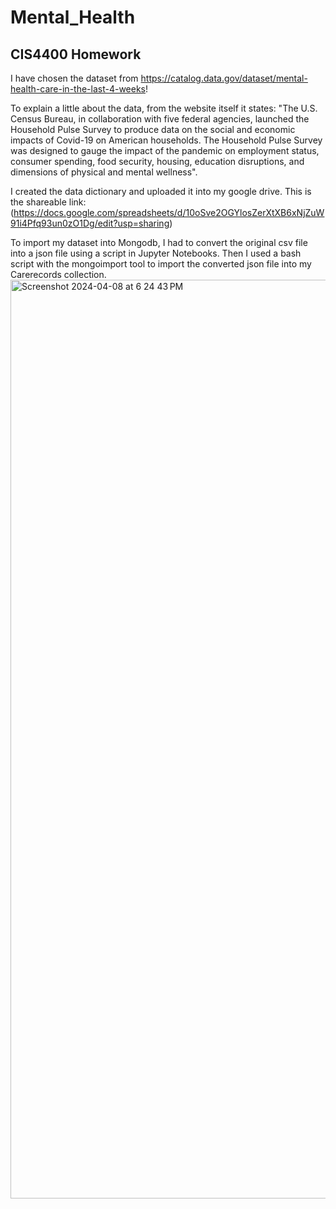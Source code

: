 # Mental_Health
## CIS4400 Homework

I have chosen the dataset from https://catalog.data.gov/dataset/mental-health-care-in-the-last-4-weeks! 

To explain a little about the data, from the website itself it states: "The U.S. Census Bureau, in collaboration with five federal agencies, launched the Household Pulse Survey to produce data on the social and economic impacts of Covid-19 on American households. The Household Pulse Survey was designed to gauge the impact of the pandemic on employment status, consumer spending, food security, housing, education disruptions, and dimensions of physical and mental wellness".

I created the data dictionary and uploaded it into my google drive. This is the shareable link: 
(https://docs.google.com/spreadsheets/d/10oSve2OGYlosZerXtXB6xNjZuW91i4Pfq93un0zO1Dg/edit?usp=sharing)

To import my dataset into Mongodb, I had to convert the original csv file into a json file using a script in Jupyter Notebooks. Then I used a bash script with the mongoimport tool to import the converted json file into my Carerecords collection.
<img width="1470" alt="Screenshot 2024-04-08 at 6 24 43 PM" src="https://github.com/NnotoBankai/Mental_Health/assets/160191383/192919c5-5261-4649-b01c-718888c11cab">
